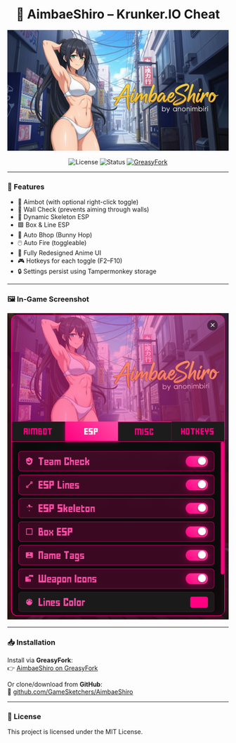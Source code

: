<h1 align="center">🌸 AimbaeShiro – Krunker.IO Cheat</h1>

<p align="center">
    <img src="./Assets/banner.jpeg" alt="AimbaeShiro Banner" style="max-width: 100%;">
</p>

<p align="center">
    <img src="https://img.shields.io/badge/License-MIT-ff66cc?style=for-the-badge&logo=book&logoColor=white" alt="License">
    <img src="https://img.shields.io/badge/Status-Active-success?style=for-the-badge&logo=codeforces&logoColor=white" alt="Status">
    <a href="https://greasyfork.org/en/scripts/538607-aimbaeshiro">
        <img src="https://img.shields.io/badge/GreasyFork-Script-orange?style=for-the-badge&logo=greasyfork" alt="GreasyFork">
    </a>
</p>

---

### 🌟 Features

- 🎯 Aimbot (with optional right-click toggle)
- 🧱 Wall Check (prevents aiming through walls)
- 🦴 Dynamic Skeleton ESP
- 🟪 Box & Line ESP
- 🐇 Auto Bhop (Bunny Hop)
- 🖱️ Auto Fire (toggleable)
- 🎨 Fully Redesigned Anime UI
- 🎮 Hotkeys for each toggle (F2–F10)
- 🔒 Settings persist using Tampermonkey storage

---

### 🖼️ In-Game Screenshot

![AimbaeShiro In-game](/Assets/screenshot.png)

---

### 📥 Installation

Install via **GreasyFork**:  
👉 [AimbaeShiro on GreasyFork](https://greasyfork.org/en/scripts/538607-aimbaeshiro)

Or clone/download from **GitHub**:  
🔗 [github.com/GameSketchers/AimbaeShiro](https://github.com/GameSketchers/AimbaeShiro)

---

### 🧾 License

This project is licensed under the MIT License.
